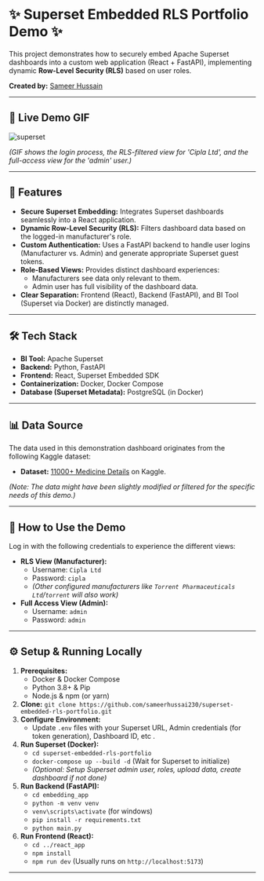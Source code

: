 # ✨ Superset Embedded RLS Portfolio Demo ✨

This project demonstrates how to securely embed Apache Superset dashboards into a custom web application (React + FastAPI), implementing dynamic **Row-Level Security (RLS)** based on user roles.

**Created by:** [Sameer Hussain](https://www.linkedin.com/in/hussainsameer/)

---

## 🚀 Live Demo GIF

![superset](https://github.com/user-attachments/assets/0abd3412-bd8c-40d3-8fd4-984bb7212e17)


*(GIF shows the login process, the RLS-filtered view for 'Cipla Ltd', and the full-access view for the 'admin' user.)*

---

## 🌟 Features

*   **Secure Superset Embedding:** Integrates Superset dashboards seamlessly into a React application.
*   **Dynamic Row-Level Security (RLS):** Filters dashboard data based on the logged-in manufacturer's role.
*   **Custom Authentication:** Uses a FastAPI backend to handle user logins (Manufacturer vs. Admin) and generate appropriate Superset guest tokens.
*   **Role-Based Views:** Provides distinct dashboard experiences:
    *   Manufacturers see data only relevant to them.
    *   Admin user has full visibility of the dashboard data.
*   **Clear Separation:** Frontend (React), Backend (FastAPI), and BI Tool (Superset via Docker) are distinctly managed.

---

## 🛠️ Tech Stack

*   **BI Tool:** Apache Superset
*   **Backend:** Python, FastAPI
*   **Frontend:** React, Superset Embedded SDK
*   **Containerization:** Docker, Docker Compose
*   **Database (Superset Metadata):** PostgreSQL (in Docker)

---

## 📊 Data Source

The data used in this demonstration dashboard originates from the following Kaggle dataset:

*   **Dataset:** [11000+ Medicine Details](https://www.kaggle.com/datasets/singhnavjot2062001/11000-medicine-details) on Kaggle.

*(Note: The data might have been slightly modified or filtered for the specific needs of this demo.)*

---

## 🔑 How to Use the Demo

Log in with the following credentials to experience the different views:

*   **RLS View (Manufacturer):**
    *   Username: `Cipla Ltd`
    *   Password: `cipla`
    *   *(Other configured manufacturers like `Torrent Pharmaceuticals Ltd`/`torrent` will also work)*
*   **Full Access View (Admin):**
    *   Username: `admin`
    *   Password: `admin`

---

## ⚙️ Setup & Running Locally

1.  **Prerequisites:**
    *   Docker & Docker Compose
    *   Python 3.8+ & Pip
    *   Node.js & npm (or yarn)
2.  **Clone:** `git clone https://github.com/sameerhussai230/superset-embedded-rls-portfolio.git`
3.  **Configure Environment:**
    *   Update `.env` files with your Superset URL, Admin credentials (for token generation), Dashboard ID, etc .
4.  **Run Superset (Docker):**
    *   `cd superset-embedded-rls-portfolio`
    *   `docker-compose up --build -d` (Wait for Superset to initialize)
    *   *(Optional: Setup Superset admin user, roles, upload data, create dashboard if not done)*
5.  **Run Backend (FastAPI):**
    *   `cd embedding_app`
    *   `python -m venv venv`
    *   `venv\scripts\activate` (for windows)
    *   `pip install -r requirements.txt`
    *   `python main.py`
6.  **Run Frontend (React):**
    *   `cd ../react_app`
    *   `npm install`
    *   `npm run dev` (Usually runs on `http://localhost:5173`)

---
